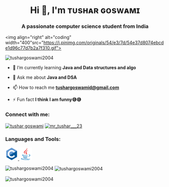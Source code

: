 <h1 align="center">Hi 👋, I'm ᴛᴜsʜᴀʀ ɢᴏsᴡᴀᴍɪ</h1>
<h3 align="center">A passionate computer science student from India</h3>

<img align="right" alt="coding" width="400"src="https://i.pinimg.com/originals/54/e3/7d/54e37d8074ebcde1d96c77d7b2a7f310.gif">

<p align="left"> <img src="https://komarev.com/ghpvc/?username=tushargoswami2004&label=Profile%20views&color=0e75b6&style=flat" alt="tushargoswami2004" /> </p>

- 🌱 I’m currently learning **Java and Data structures and algo**

- 💬 Ask me about **Java and DSA**

- 📫 How to reach me **tushargoswamid@gmail.com**

- ⚡ Fun fact **I think I am funny😅😅**


<h3 align="left">Connect with me:</h3>
<p align="left">
<a href="https://linkedin.com/in/tushar goswami" target="blank"><img align="center" src="https://raw.githubusercontent.com/rahuldkjain/github-profile-readme-generator/master/src/images/icons/Social/linked-in-alt.svg" alt="tushar goswami" height="30" width="40" /></a>
<a href="https://instagram.com/mr_tushar___23" target="blank"><img align="center" src="https://raw.githubusercontent.com/rahuldkjain/github-profile-readme-generator/master/src/images/icons/Social/instagram.svg" alt="mr_tushar___23" height="30" width="40" /></a>
</p>

<h3 align="left">Languages and Tools:</h3>
<p align="left"> <a href="https://www.cprogramming.com/" target="_blank" rel="noreferrer"> <img src="https://raw.githubusercontent.com/devicons/devicon/master/icons/c/c-original.svg" alt="c" width="40" height="40"/> </a> <a href="https://www.java.com" target="_blank" rel="noreferrer"> <img src="https://raw.githubusercontent.com/devicons/devicon/master/icons/java/java-original.svg" alt="java" width="40" height="40"/> </a> </p>

<p><img align="left" src="https://github-readme-stats.vercel.app/api/top-langs?username=tushargoswami2004&show_icons=true&locale=en&layout=compact" alt="tushargoswami2004" /></p>

<p>&nbsp;<img align="center" src="https://github-readme-stats.vercel.app/api?username=tushargoswami2004&show_icons=true&locale=en" alt="tushargoswami2004" /></p>

<p><img align="center" src="https://github-readme-streak-stats.herokuapp.com/?user=tushargoswami2004&" alt="tushargoswami2004" /></p>

